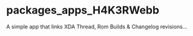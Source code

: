 # packages_apps_H4K3RWebb
 A simple app that links XDA Thread, Rom Builds &amp; Changelog revisions...
